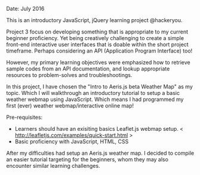 Date: July 2016

This is an introductory JavaScript, jQuery learning project @hackeryou.

Project 3 focus on developing something that is appropriate to my current beginner proficiency. Yet being creatively challenging to create a simple front-end interactive user interfaces that is doable within the short project timeframe. Perhaps considering an API (Application Program Interface) too! 

However, my primary learning objectives were emphasized how to retrieve sample codes from an API documentation, and lookup appropriate resources to problem-solves and troubleshootings.  

In this project, I have chosen the "Intro to Aeris.js beta Weather Map" as my topic. Which I will walkthrough an introductory tutorial to setup a basic weather webmap using JavaScript. Which means I had programmed my first (ever) weather webmap/interactive online map!  

Pre-requisites: 
- Learners should have an exisiting basics Leaflet.js webmap setup. 
< http://leafletjs.com/examples/quick-start.html >
- Basic proficiency with JavaScript, HTML, CSS

After my difficulties had setup an Aeris.js weather map. I decided to compile an easier tutorial targeting for the beginners, whom they may also encounter similar learning challenges.
